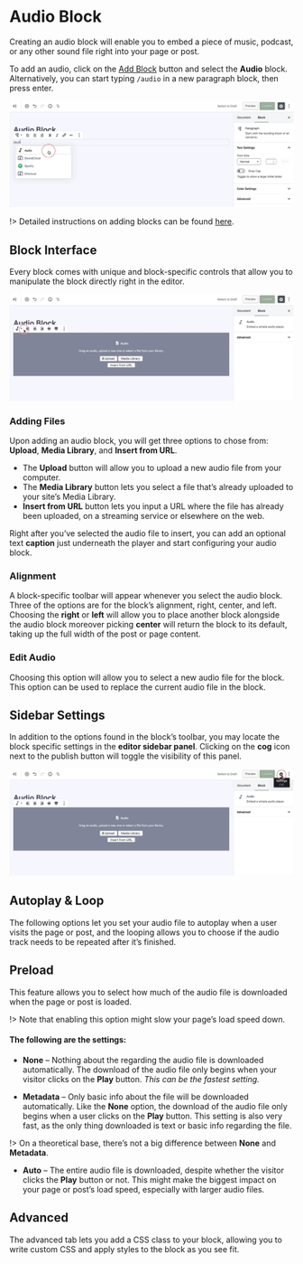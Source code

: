 # Audio Block

Creating an audio block will enable you to embed a piece of music, podcast, or any other sound file right into your page or post.

To add an audio, click on the [Add Block](adding-block) button and select the **Audio** block. Alternatively, you can start typing `/audio` in a new paragraph block, then press enter.

![Use the slash command /audio to add a audio block](img/add-audio-block.jpg)

!> Detailed instructions on adding blocks can be found [here](adding-block).

## Block Interface

Every block comes with unique and block-specific controls that allow you to manipulate the block directly right in the editor. 

![The audio block has alignment and width toolbar icons](img/audio-block-toolbar.jpg)

### Adding Files

Upon adding an audio block, you will get three options to chose from: **Upload**, **Media Library**, and **Insert from URL**.

* The **Upload** button will allow you to upload a new audio file from your computer. 
* The **Media Library** button lets you select a file that’s already uploaded to your site’s Media Library. 
* **Insert from URL** button lets you input a URL where the file has already been uploaded, on a streaming service or elsewhere on the web.

Right after you’ve selected the audio file to insert, you can add an optional text **caption** just underneath the player and start configuring your audio block.

### Alignment

A block-specific toolbar will appear whenever you select the audio block. Three of the options are for the block’s alignment, right, center, and left. Choosing the **right** or **left** will allow you to place another block alongside the audio block moreover picking **center** will return the block to its default, taking up the full width of the post or page content.

### Edit Audio

Choosing this option will allow you to select a new audio file for the block. This option can be used to replace the current audio file in the block.

## Sidebar Settings

In addition to the options found in the block’s toolbar, you may locate the block specific settings in the **editor sidebar panel**. Clicking on the **cog** icon next to the publish button will toggle the visibility of this panel.

![The block settings can be found in the sidebar](img/sidebar-settings-audio-block.jpg)

## Autoplay & Loop

The following options let you set your audio file to autoplay when a user visits the page or post, and the looping allows you to choose if the audio track needs to be repeated after it’s finished.

## Preload

This feature allows you to select how much of the audio file is downloaded when the page or post is loaded.

!> Note that enabling this option might slow your page’s load speed down.

#### The following are the settings:

* **None** – Nothing about the regarding the audio file is downloaded automatically. The download of the audio file only begins when your visitor clicks on the **Play** button. *This can be the fastest setting.*

* **Metadata** – Only basic info about the file will be downloaded automatically. Like the **None** option, the download of the audio file only begins when a user clicks on the **Play** button. This setting is also very fast, as the only thing downloaded is text or basic info regarding the file. 

!> On a theoretical base, there’s not a big difference between **None** and **Metadata**.

* **Auto** – The entire audio file is downloaded, despite whether the visitor clicks the **Play** button or not. This might make the biggest impact on your page or post’s load speed, especially with larger audio files.

## Advanced

The advanced tab lets you add a CSS class to your block, allowing you to write custom CSS and apply styles to the block as you see fit.
